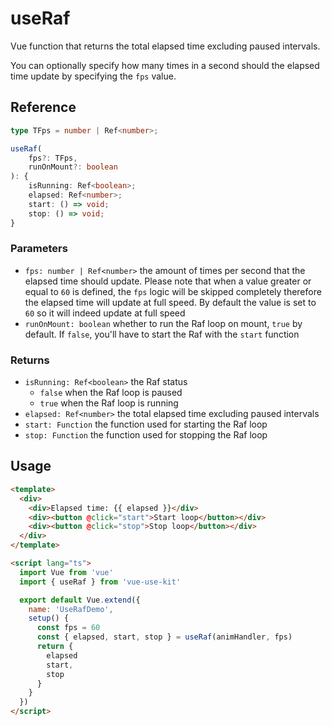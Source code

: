 # useRaf

Vue function that returns the total elapsed time excluding paused intervals.

You can optionally specify how many times in a second should the elapsed
time update by specifying the `fps` value.

## Reference

```typescript
type TFps = number | Ref<number>;

useRaf(
    fps?: TFps,
    runOnMount?: boolean
): {
    isRunning: Ref<boolean>;
    elapsed: Ref<number>;
    start: () => void;
    stop: () => void;
}
```

### Parameters

- `fps: number | Ref<number>` the amount of times per second that the elapsed time should update.
  Please note that when a value greater or equal to `60` is defined, the `fps` logic will be skipped completely
  therefore the elapsed time will update at full speed. By default the value is set to `60` so it will indeed
  update at full speed
- `runOnMount: boolean` whether to run the Raf loop on mount, `true` by default.
  If `false`, you'll have to start the Raf with the `start` function

### Returns

- `isRunning: Ref<boolean>` the Raf status
  - `false` when the Raf loop is paused
  - `true` when the Raf loop is running
- `elapsed: Ref<number>` the total elapsed time excluding paused intervals
- `start: Function` the function used for starting the Raf loop
- `stop: Function` the function used for stopping the Raf loop

## Usage

```html
<template>
  <div>
    <div>Elapsed time: {{ elapsed }}</div>
    <div><button @click="start">Start loop</button></div>
    <div><button @click="stop">Stop loop</button></div>
  </div>
</template>

<script lang="ts">
  import Vue from 'vue'
  import { useRaf } from 'vue-use-kit'

  export default Vue.extend({
    name: 'UseRafDemo',
    setup() {
      const fps = 60
      const { elapsed, start, stop } = useRaf(animHandler, fps)
      return {
        elapsed
        start,
        stop
      }
    }
  })
</script>
```
